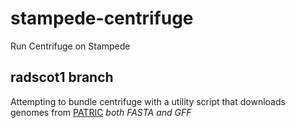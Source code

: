 # stampede-centrifuge
Run Centrifuge on Stampede

## radscot1 branch
Attempting to bundle centrifuge with a utility script that downloads
genomes from [PATRIC](https://patricbrc.org) *both FASTA and GFF*

